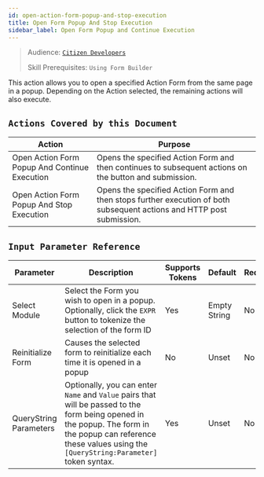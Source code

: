 ```yaml
---
id: open-action-form-popup-and-stop-execution
title: Open Form Popup And Stop Execution
sidebar_label: Open Form Popup and Continue Execution
---
```


> Audience: [`Citizen Developers`](/docs/audience#citizen-developers)
>
> Skill Prerequisites: `Using Form Builder`

This action allows you to open a specified Action Form from the same page in a popup. Depending on the Action selected, the remaining actions will also execute.

## `Actions Covered by this Document`

| Action | Purpose |
| -- | -- |
| Open Action Form Popup And Continue Execution | Opens the specified Action Form and then continues to subsequent actions on the button and submission. |
| Open Action Form Popup And Stop Execution | Opens the specified Action Form and then stops further execution of both subsequent actions and HTTP post submission. |

## `Input Parameter Reference`

| Parameter | Description | Supports Tokens | Default | Required |
| -- | -- | -- | -- | -- |
| Select Module | Select the Form you wish to open in a popup. Optionally, click the `EXPR` button to tokenize the selection of the form ID| Yes | Empty String | No |
| Reinitialize Form | Causes the selected form to reinitialize each time it is opened in a popup | No |  Unset | No |
| QueryString Parameters | Optionally, you can enter `Name` and `Value` pairs that will be passed to the form being opened in the popup. The form in the popup can reference these values using the `[QueryString:Parameter]` token syntax. | Yes | Unset | No |
